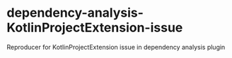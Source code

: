 # dependency-analysis-KotlinProjectExtension-issue
Reproducer for KotlinProjectExtension issue in dependency analysis plugin

